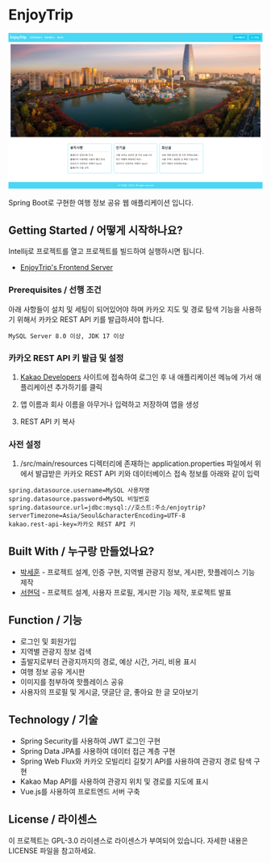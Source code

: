 # EnjoyTrip

![](header.png)

Spring Boot로 구현한 여행 정보 공유 웹 애플리케이션 입니다.

## Getting Started / 어떻게 시작하나요?

Intellij로 프로젝트를 열고 프로젝트를 빌드하여 실행하시면 됩니다.

+ [EnjoyTrip's Frontend Server](https://github.com/psh3253/enjoytrip_vue)

### Prerequisites / 선행 조건

아래 사항들이 설치 및 세팅이 되어있어야 하며 카카오 지도 및 경로 탐색 기능을 사용하기 위해서 카카오 REST API 키를 발급하셔야 합니다.

```
MySQL Server 8.0 이상, JDK 17 이상
```

### 카카오 REST API 키 발급 및 설정
1. [Kakao Developers](https://developers.kakao.com/) 사이트에 접속하여 로그인 후 내 애플리케이션 메뉴에 가서 애플리케이션 추가하기를 클릭

2. 앱 이름과 회사 이름을 아무거나 입력하고 저장하여 앱을 생성

3. REST API 키 복사

### 사전 설정
1. /src/main/resources 디렉터리에 존재하는 application.properties 파일에서 위에서 발급받은 카카오 REST API 키와 데이터베이스 접속 정보를 아래와 같이 입력
```
spring.datasource.username=MySQL 사용자명
spring.datasource.password=MySQL 비밀번호
spring.datasource.url=jdbc:mysql://호스트:주소/enjoytrip?serverTimezone=Asia/Seoul&characterEncoding=UTF-8
kakao.rest-api-key=카카오 REST API 키
```


## Built With / 누구랑 만들었나요?

* [박세훈](https://github.com/psh3253) - 프로젝트 설계, 인증 구현, 지역별 관광지 정보, 게시판, 핫플레이스 기능 제작
* [서현덕](https://github.com/hd9775) - 프로젝트 설계, 사용자 프로필, 게시판 기능 제작, 포로젝트 발표

## Function / 기능
+ 로그인 및 회원가입
+ 지역별 관광지 정보 검색
+ 출발지로부터 관광지까지의 경로, 예상 시간, 거리, 비용 표시
+ 여행 정보 공유 게시판
+ 이미지를 첨부하여 핫플레이스 공유
+ 사용자의 프로필 및 게시글, 댓글단 글, 좋아요 한 글 모아보기

## Technology / 기술

+ Spring Security를 사용하여 JWT 로그인 구현
+ Spring Data JPA를 사용하여 데이터 접근 계층 구현
+ Spring Web Flux와 카카오 모빌리티 길찾기 API를 사용하여 관광지 경로 탐색 구현
+ Kakao Map API를 사용하여 관광지 위치 및 경로를 지도에 표시
+ Vue.js를 사용하여 프로트엔드 서버 구축

## License / 라이센스

이 프로젝트는 GPL-3.0 라이센스로 라이센스가 부여되어 있습니다. 자세한 내용은 LICENSE 파일을 참고하세요.
